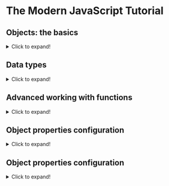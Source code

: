 # The Modern JavaScript Tutorial

## Objects: the basics

<details>
  <summary>Click to expand!</summary>
  
  ### 1. ~~[x] [objects](https://github.com/HazemAbdo/theModernJavaScriptTutorial/blob/main/objects/objects.js)~~
  ### 2. ~~[x] [this](https://github.com/HazemAbdo/theModernJavaScriptTutorial/blob/main/objects/this.js)~~
  ### 3. ~~[x] [constructor](https://github.com/HazemAbdo/theModernJavaScriptTutorial/blob/main/objects/constructor.js)~~
  ### 4. ~~[x] [optionalChaining](https://github.com/HazemAbdo/theModernJavaScriptTutorial/blob/main/objects/optionalChaining.js)~~
  ### 5. ~~[x] [referenceAndCopy](https://github.com/HazemAbdo/theModernJavaScriptTutorial/blob/main/objects/refrenceAndCopy.js)~~
  ### 6. ~~[x] [objectPrimitiveConversion](https://github.com/HazemAbdo/theModernJavaScriptTutorial/blob/main/objects/objectPrimitiveConversion.js)~~

</details>

## Data types

<details>
  <summary>Click to expand!</summary>
  
  ### 1. ~~[x] [Numbers](https://github.com/HazemAbdo/theModernJavaScriptTutorial/blob/main/dataTypes/numbers.js)~~
  ### 2. ~~[x] [Strings](https://github.com/HazemAbdo/theModernJavaScriptTutorial/blob/main/dataTypes/strings.js)~~
  ### 3. ~~[x] [Arrays](https://github.com/HazemAbdo/theModernJavaScriptTutorial/blob/main/dataTypes/arrays.js)~~
  ### 4. ~~[x] [Object.keys, values, entries](https://github.com/HazemAbdo/theModernJavaScriptTutorial/blob/main/dataTypes/objectKeys.js)~~
  ### 5. ~~[x] [Iterables](https://github.com/HazemAbdo/theModernJavaScriptTutorial/blob/main/dataTypes/iterables.js)~~
  ### 6. ~~[x] [Map and Set](https://github.com/HazemAbdo/theModernJavaScriptTutorial/blob/main/dataTypes/mapAndSet.js)~~
  ### 7. ~~[x] [WeakMap and WeakSet](https://github.com/HazemAbdo/theModernJavaScriptTutorial/blob/main/dataTypes/weakMapsAndWeakSets.js)~~
  ### 8. ~~[x] [Destructuring assignment](https://github.com/HazemAbdo/theModernJavaScriptTutorial/blob/main/dataTypes/destructingAssignment.js)~~
  ### 9. ~~[x] [Date and time](https://github.com/HazemAbdo/theModernJavaScriptTutorial/blob/main/dataTypes/dateAndTime.js)~~
  ### 10. ~~[x] [JSON methods, toJSON](https://github.com/HazemAbdo/theModernJavaScriptTutorial/blob/main/dataTypes/jsonMethods.js)~~

</details>

## Advanced working with functions

<details>
  <summary>Click to expand!</summary>
  
  ### 1. ~~[x] [recursionAndStack](https://github.com/HazemAbdo/theModernJavaScriptTutorial/blob/main/advancedWorkingWithFunctions/recursionAndStack.js)~~
  ### 2. ~~[x] [restParametersAndSpread](https://github.com/HazemAbdo/theModernJavaScriptTutorial/blob/main/advancedWorkingWithFunctions/restParametersAndspread.js)~~
  ### 3. ~~[x] [variableScopeClosure](https://github.com/HazemAbdo/theModernJavaScriptTutorial/blob/main/advancedWorkingWithFunctions/variableScopeClosure.js)~~
  ### 4. ~~[x] [theOldVar](https://github.com/HazemAbdo/theModernJavaScriptTutorial/blob/main/advancedWorkingWithFunctions/theOldVar.js)~~
  ### 5. ~~[x] [globalObject](https://github.com/HazemAbdo/theModernJavaScriptTutorial/blob/main/advancedWorkingWithFunctions/globalObject.js)~~
  ### 6. ~~[x] [functionObjectNFE](https://github.com/HazemAbdo/theModernJavaScriptTutorial/blob/main/advancedWorkingWithFunctions/functionObjectNFE.js)~~
  ### 7. ~~[x] [theNewFunctionSyntax](https://github.com/HazemAbdo/theModernJavaScriptTutorial/blob/main/advancedWorkingWithFunctions/theNewFunctionSyntax.js)~~
  ### 8. ~~[x] [schedulingsetTimeoutandsetInterval](https://github.com/HazemAbdo/theModernJavaScriptTutorial/blob/main/advancedWorkingWithFunctions/schedulingsetTimeoutandsetInterval.js)~~
  ### 9. ~~[x] [Decorators,Forwarding,Call,Apply](https://github.com/HazemAbdo/theModernJavaScriptTutorial/blob/main/advancedWorkingWithFunctions/Decorators,Forwarding,Call,Apply.js)~~
  ### 10. ~~[x] [Function Binding](https://github.com/HazemAbdo/theModernJavaScriptTutorial/blob/main/advancedWorkingWithFunctions/functionBinding.js)~~
  ### 11. ~~[x] [Arrow functions revisited](https://github.com/HazemAbdo/theModernJavaScriptTutorial/blob/main/advancedWorkingWithFunctions/arrowFunctionsRevisited.js)~~

</details>

## Object properties configuration

<details>
  <summary>Click to expand!</summary>
  
  ### 1. ~~[x] [recursionAndStack](https://github.com/HazemAbdo/theModernJavaScriptTutorial/blob/main/objectPropertiesConfiguration/propertyFlagsAndDescriptors.js)~~
  ### 2. ~~[x] [restParametersAndSpread](https://github.com/HazemAbdo/theModernJavaScriptTutorial/blob/main/objectPropertiesConfiguration/propertyGettersAndSetters.js)~~
</details>

</details>

## Object properties configuration

<details>
  <summary>Click to expand!</summary>
  
  ### 1. ~~[x] [prototypalInheritance](https://github.com/HazemAbdo/theModernJavaScriptTutorial/blob/main/prototypesAndInheritance/prototypalInheritance.js)~~
  ### 2. ~~[x] [F.prototype](https://github.com/HazemAbdo/theModernJavaScriptTutorial/blob/main/prototypesAndInheritance/F.prototype.js)~~
  ### 3. ~~[x] [nativePrototypes](https://github.com/HazemAbdo/theModernJavaScriptTutorial/blob/main/prototypesAndInheritance/nativePrototypes.js)~~
   ### 4. ~~[x] [prototypeMethodsObjectsWithout __proto__](https://github.com/HazemAbdo/theModernJavaScriptTutorial/blob/main/prototypesAndInheritance/prototypeMethodsObjectsWithout __proto__.js)~~
</details>
